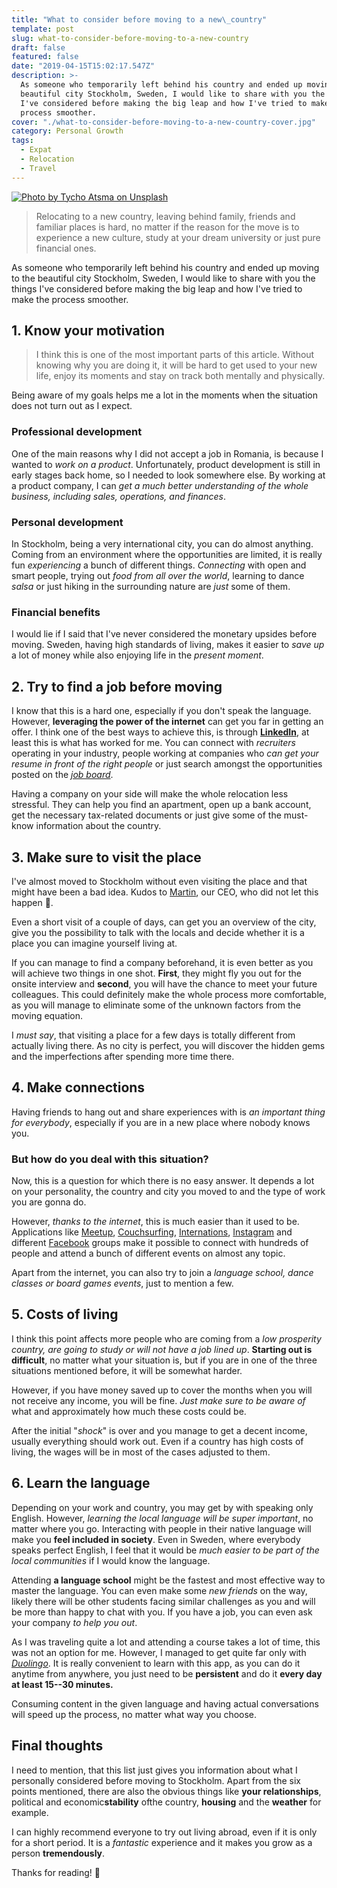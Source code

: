 ```yaml
---
title: "What to consider before moving to a new\_country"
template: post
slug: what-to-consider-before-moving-to-a-new-country
draft: false
featured: false
date: "2019-04-15T15:02:17.547Z"
description: >-
  As someone who temporarily left behind his country and ended up moving to the
  beautiful city Stockholm, Sweden, I would like to share with you the things
  I've considered before making the big leap and how I've tried to make the
  process smoother.
cover: "./what-to-consider-before-moving-to-a-new-country-cover.jpg"
category: Personal Growth
tags:
  - Expat
  - Relocation
  - Travel
---
```


[![Photo by Tycho Atsma on Unsplash](/what-to-consider-before-moving-to-a-new-country-cover.jpg)](https://bit.ly/2PxBQ2U)

> Relocating to a new country, leaving behind family, friends and familiar places is hard, no matter if the reason for the move is to experience a new culture, study at your dream university or just pure financial ones.

As someone who temporarily left behind his country and ended up moving to the beautiful city Stockholm, Sweden, I would like to share with you the things I've considered before making the big leap and how I've tried to make the process smoother.

## 1. Know your motivation

> I think this is one of the most important parts of this article. Without knowing why you are doing it, it will be hard to get used to your new life, enjoy its moments and stay on track both mentally and physically.

Being aware of my goals helps me a lot in the moments when the situation does not turn out as I expect.

### Professional development

One of the main reasons why I did not accept a job in Romania, is because I wanted to _work on a product_. Unfortunately, product development is still in early stages back home, so I needed to look somewhere else. By working at a product company, I can _get a much better understanding of the whole business, including sales, operations, and finances_.

### Personal development

In Stockholm, being a very international city, you can do almost anything. Coming from an environment where the opportunities are limited, it is really fun _experiencing_ a bunch of different things. _Connecting_ with open and smart people, trying out _food from all over the world_, learning to dance _salsa_ or just hiking in the surrounding nature are _just_ some of them.

### Financial benefits

I would lie if I said that I've never considered the monetary upsides before moving. Sweden, having high standards of living, makes it easier to _save up_ a lot of money while also enjoying life in the _present moment_.

## 2. Try to find a job before moving

I know that this is a hard one, especially if you don't speak the language. However, **leveraging the power of the internet** can get you far in getting an offer. I think one of the best ways to achieve this, is through [**LinkedIn**](https://bit.ly/2OMrsAp), at least this is what has worked for me. You can connect with _recruiters_ operating in your industry, people working at companies who _can get your resume in front of the right people_ or just search amongst the opportunities posted on the [_job board_](https://bit.ly/2zEJEoK).

Having a company on your side will make the whole relocation less stressful. They can help you find an apartment, open up a bank account, get the necessary tax-related documents or just give some of the must-know information about the country.

## 3. Make sure to visit the place

I've almost moved to Stockholm without even visiting the place and that might have been a bad idea. Kudos to [Martin](https://bit.ly/2zGyfET), our CEO, who did not let this happen 🙏.

Even a short visit of a couple of days, can get you an overview of the city, give you the possibility to talk with the locals and decide whether it is a place you can imagine yourself living at.

If you can manage to find a company beforehand, it is even better as you will achieve two things in one shot. **First**, they might fly you out for the onsite interview and **second**, you will have the chance to meet your future colleagues. This could definitely make the whole process more comfortable, as you will manage to eliminate some of the unknown factors from the moving equation.

I _must say_, that visiting a place for a few days is totally different from actually living there. As no city is perfect, you will discover the hidden gems and the imperfections after spending more time there.

## 4. Make connections

Having friends to hang out and share experiences with is _an important thing for everybody_, especially if you are in a new place where nobody knows you.

### But how do you deal with this situation?

Now, this is a question for which there is no easy answer. It depends a lot on your personality, the country and city you moved to and the type of work you are gonna do.

However, _thanks to the internet_, this is much easier than it used to be. Applications like [Meetup](https://bit.ly/2zEJJJ4), [Couchsurfing](https://bit.ly/2zEJM7I), [Internations](https://bit.ly/2zJQf1i), [Instagram](https://bit.ly/2zEJNbM) and different [Facebook](https://bit.ly/2zFnMJN) groups make it possible to connect with hundreds of people and attend a bunch of different events on almost any topic.

Apart from the internet, you can also try to join a _language school, dance classes or board games events_, just to mention a few.

## 5. Costs of living

I think this point affects more people who are coming from a _low prosperity country, are going to study or will not have a job lined up_. **Starting out is difficult**, no matter what your situation is, but if you are in one of the three situations mentioned before, it will be somewhat harder.

However, if you have money saved up to cover the months when you will not receive any income, you will be fine. _Just make sure to be aware of_ what and approximately how much these costs could be.

After the initial "_shock_" is over and you manage to get a decent income, usually everything should work out. Even if a country has high costs of living, the wages will be in most of the cases adjusted to them.

## 6. Learn the language

Depending on your work and country, you may get by with speaking only English. However, _learning the local language will be super important_, no matter where you go. Interacting with people in their native language will make you **feel included in society**. Even in Sweden, where everybody speaks perfect English, I feel that it would be _much easier to be part of the local communities_ if I would know the language.

Attending **a language school** might be the fastest and most effective way to master the language. You can even make some _new friends_ on the way, likely there will be other students facing similar challenges as you and will be more than happy to chat with you. If you have a job, you can even ask your company _to help you out_.

As I was traveling quite a lot and attending a course takes a lot of time, this was not an option for me. However, I managed to get quite far only with [_Duolingo_](https://bit.ly/317yzsm). It is really convenient to learn with this app, as you can do it anytime from anywhere, you just need to be **persistent** and do it **every day at least 15--30 minutes.**

Consuming content in the given language and having actual conversations will speed up the process, no matter what way you choose.

## Final thoughts

I need to mention, that this list just gives you information about what I personally considered before moving to Stockholm. Apart from the six points mentioned, there are also the obvious things like **your relationships**, political and economic**stability** ofthe country, **housing** and the **weather** for example.

I can highly recommend everyone to try out living abroad, even if it is only for a short period. It is a _fantastic_ experience and it makes you grow as a person **tremendously**.

Thanks for reading! 🙏
